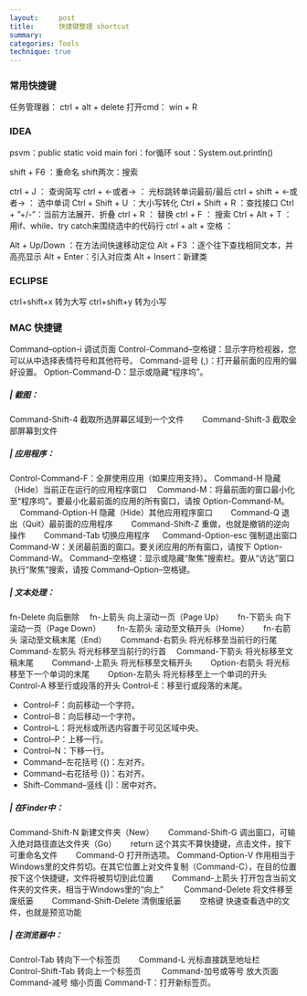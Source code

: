 ```yaml
---
layout:     post
title:      快捷键整理 shortcut
summary:
categories: Tools
technique: true
---
```


### 常用快捷键

任务管理器：   ctrl + alt + delete
打开cmd： win + R

### IDEA

psvm：public static void main
fori：for循环
sout：System.out.println()

shift + F6 ：重命名
shift两次：搜索

ctrl + J ： 查询简写
ctrl + ←或者→  ： 光标跳转单词最前/最后
ctrl + shift + ←或者→ ： 选中单词
Ctrl + Shift + U ：大小写转化
Ctrl + Shift + R ：查找接口
Ctrl + ”+/-”：当前方法展开、折叠
ctrl + R ： 替换
ctrl + F ： 搜索
Ctrl + Alt + T ：用if、while、try catch来围绕选中的代码行
ctrl + alt + 空格 ：

Alt + Up/Down ：在方法间快速移动定位
Alt + F3 ：逐个往下查找相同文本，并高亮显示
Alt + Enter：引入对应类
Alt + Insert：新建类

### ECLIPSE

ctrl+shift+x   转为大写
ctrl+shift+y   转为小写


### MAC 快捷键

Command–option-i 调试页面
Control-Command–空格键：显示字符检视器，您可以从中选择表情符号和其他符号。
Command-逗号 (,)：打开最前面的应用的偏好设置。
Option-Command-D：显示或隐藏“程序坞”。

##### | 截图：
Command-Shift-4 截取所选屏幕区域到一个文件　　
Command-Shift-3 截取全部屏幕到文件　　

##### | 应用程序：
Control-Command-F：全屏使用应用（如果应用支持）。
Command-H 隐藏（Hide）当前正在运行的应用程序窗口　
Command-M：将最前面的窗口最小化至“程序坞”。要最小化最前面的应用的所有窗口，请按 Option-Command-M。     　
Command-Option-H 隐藏（Hide）其他应用程序窗口　　
Command-Q 退出（Quit）最前面的应用程序　　
Command-Shift-Z 重做，也就是撤销的逆向操作　　
Command-Tab 切换应用程序 　
Command-Option-esc  强制退出窗口
Command-W：关闭最前面的窗口。要关闭应用的所有窗口，请按下 Option-Command-W。
Command–空格键：显示或隐藏“聚焦”搜索栏。要从“访达”窗口执行“聚焦”搜索，请按 Command–Option–空格键。

##### | 文本处理：
fn-Delete 向后删除　
fn-上箭头 向上滚动一页（Page Up）　　
fn-下箭头 向下滚动一页（Page Down）　     　
fn-左箭头 滚动至文稿开头（Home）　　
fn-右箭头 滚动至文稿末尾（End）　　
Command-右箭头 将光标移至当前行的行尾　     　
Command-左箭头 将光标移至当前行的行首　
Command-下箭头 将光标移至文稿末尾　　
Command-上箭头 将光标移至文稿开头　　
Option-右箭头 将光标移至下一个单词的末尾　　
Option-左箭头 将光标移至上一个单词的开头　　
Control-A 移至行或段落的开头
Control–E：移至行或段落的末尾。
* Control–F：向前移动一个字符。
* Control–B：向后移动一个字符。
* Control–L：将光标或所选内容置于可见区域中央。
* Control–P：上移一行。
* Control–N：下移一行。
* Command–左花括号 ({)：左对齐。
* Command–右花括号 (})：右对齐。
* Shift-Command–竖线 (\|)：居中对齐。

##### | 在Finder中：　
Command-Shift-N 新建文件夹（New）　　
Command-Shift-G 调出窗口，可输入绝对路径直达文件夹（Go）　　
return 这个其实不算快捷键，点击文件，按下可重命名文件　　
Command-O 打开所选项。
Command-Option-V 作用相当于Windows里的文件剪切。在其它位置上对文件复制（Command-C），在目的位置按下这个快捷键，文件将被剪切到此位置　　
Command-上箭头 打开包含当前文件夹的文件夹，相当于Windows里的“向上”          　　
Command-Delete 将文件移至废纸篓　　
Command-Shift-Delete 清倒废纸篓　　
空格键 快速查看选中的文件，也就是预览功能

##### | 在浏览器中：
Control-Tab 转向下一个标签页　　
Command-L 光标直接跳至地址栏　　
Control-Shift-Tab 转向上一个标签页　         　
Command-加号或等号 放大页面　　
Command-减号 缩小页面
Command-T：打开新标签页。
